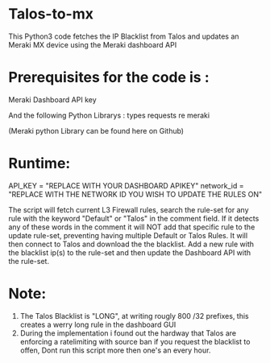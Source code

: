 # Talos-to-mx
This Python3 code fetches the IP Blacklist from Talos and updates an Meraki MX device using the Meraki dashboard API

# Prerequisites for the code is :
Meraki Dashboard API key

And the following Python Librarys :
types
requests
re
meraki

(Meraki python Library can be found here on Github)

# Runtime:

API_KEY = "REPLACE WITH YOUR DASHBOARD APIKEY"
network_id = "REPLACE WITH THE NETWORK ID YOU WISH TO UPDATE THE RULES ON"

The script will fetch current L3 Firewall rules, search the rule-set for any rule with the keyword "Default" or "Talos" in the comment field.
If it detects any of these words in the comment it will NOT add that specific rule to the update rule-set, preventing having multiple Default or Talos Rules. 
It will then connect to Talos and download the the blacklist. Add a new rule with the blacklist ip(s) to the rule-set and then update the Dashboard API with the rule-set.

# Note:
1. The Talos Blacklist is "LONG", at writing rougly 800 /32 prefixes, this creates a werry long rule in the dashboard GUI
2. During the implementation i found out the hardway that Talos are enforcing a ratelimiting with source ban if you request the blacklist to offen, Dont run this script more then one's an every hour. 

